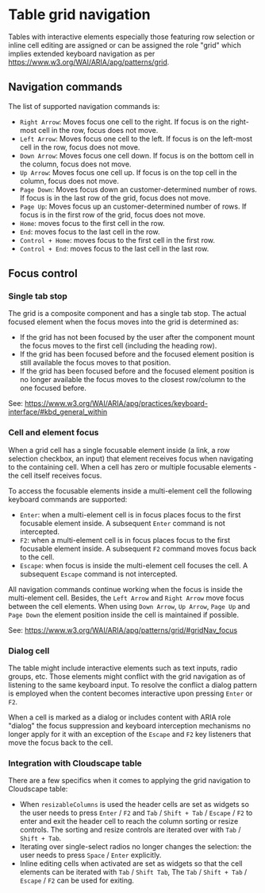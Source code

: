 # Table grid navigation

Tables with interactive elements especially those featuring row selection or inline cell editing are assigned or can be assigned the role "grid" which implies extended keyboard navigation as per https://www.w3.org/WAI/ARIA/apg/patterns/grid.

## Navigation commands

The list of supported navigation commands is:

- `Right Arrow`: Moves focus one cell to the right. If focus is on the right-most cell in the row, focus does not move.
- `Left Arrow`: Moves focus one cell to the left. If focus is on the left-most cell in the row, focus does not move.
- `Down Arrow`: Moves focus one cell down. If focus is on the bottom cell in the column, focus does not move.
- `Up Arrow`: Moves focus one cell up. If focus is on the top cell in the column, focus does not move.
- `Page Down`: Moves focus down an customer-determined number of rows. If focus is in the last row of the grid, focus does not move.
- `Page Up`: Moves focus up an customer-determined number of rows. If focus is in the first row of the grid, focus does not move.
- `Home`: moves focus to the first cell in the row.
- `End`: moves focus to the last cell in the row.
- `Control + Home`: moves focus to the first cell in the first row.
- `Control + End`: moves focus to the last cell in the last row.

## Focus control

### Single tab stop

The grid is a composite component and has a single tab stop. The actual focused element when the focus moves into the grid is determined as:

- If the grid has not been focused by the user after the component mount the focus moves to the first cell (including the heading row).
- If the grid has been focused before and the focused element position is still available the focus moves to that position.
- If the grid has been focused before and the focused element position is no longer available the focus moves to the closest row/column to the one focused before.

See: https://www.w3.org/WAI/ARIA/apg/practices/keyboard-interface/#kbd_general_within

### Cell and element focus

When a grid cell has a single focusable element inside (a link, a row selection checkbox, an input) that element receives focus when navigating to the containing cell. When a cell has zero or multiple focusable elements - the cell itself receives focus.

To access the focusable elements inside a multi-element cell the following keyboard commands are supported:

- `Enter`: when a multi-element cell is in focus places focus to the first focusable element inside. A subsequent `Enter` command is not intercepted.
- `F2`: when a multi-element cell is in focus places focus to the first focusable element inside. A subsequent `F2` command moves focus back to the cell.
- `Escape`: when focus is inside the multi-element cell focuses the cell. A subsequent `Escape` command is not intercepted.

All navigation commands continue working when the focus is inside the multi-element cell. Besides, the `Left Arrow` and `Right Arrow` move focus between the cell elements. When using `Down Arrow`, `Up Arrow`, `Page Up` and `Page Down` the element position inside the cell is maintained if possible.

See: https://www.w3.org/WAI/ARIA/apg/patterns/grid/#gridNav_focus

### Dialog cell

The table might include interactive elements such as text inputs, radio groups, etc. Those elements might conflict with the grid navigation as of listening to the same keyboard input. To resolve the conflict a dialog pattern is employed when the content becomes interactive upon pressing `Enter` or `F2`.

When a cell is marked as a dialog or includes content with ARIA role "dialog" the focus suppression and keyboard interception mechanisms no longer apply for it with an exception of the `Escape` and `F2` key listeners that move the focus back to the cell.

### Integration with Cloudscape table

There are a few specifics when it comes to applying the grid navigation to Cloudscape table:

- When `resizableColumns` is used the header cells are set as widgets so the user needs to press `Enter` / `F2` and `Tab` / `Shift + Tab` / `Escape` / `F2` to enter and exit the header cell to reach the column sorting or resize controls. The sorting and resize controls are iterated over with `Tab` / `Shift + Tab`.
- Iterating over single-select radios no longer changes the selection: the user needs to press `Space` / `Enter` explicitly.
- Inline editing cells when activated are set as widgets so that the cell elements can be iterated with `Tab` / `Shift Tab`, The `Tab` / `Shift + Tab` / `Escape` / `F2` can be used for exiting.
